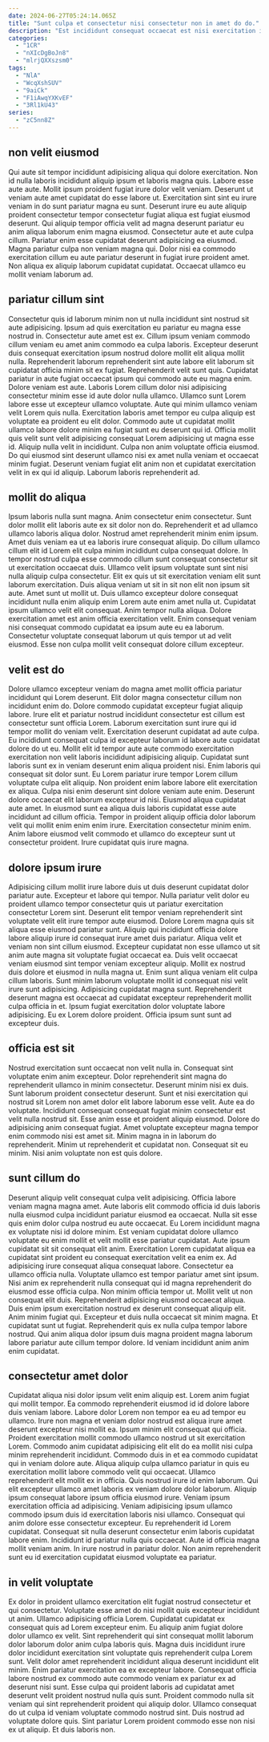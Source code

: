 ```yaml
---
date: 2024-06-27T05:24:14.065Z
title: "Sunt culpa et consectetur nisi consectetur non in amet do do."
description: "Est incididunt consequat occaecat est nisi exercitation ipsum aliqua exercitation do id velit cillum est nostrud. Sint elit culpa quis labore laborum esse adipisicing esse."
categories:
  - "1CR"
  - "nXIcDgBoJn8"
  - "mlrjQXXszsm0"
tags:
  - "NlA"
  - "WcqXshSUV"
  - "9aiCk"
  - "F1iAwqYXKvEF"
  - "3Rl1kU43"
series:
  - "zC5nn8Z"
---
```



## non velit eiusmod

Qui aute sit tempor incididunt adipisicing aliqua qui dolore exercitation. Non id nulla laboris incididunt aliquip ipsum et laboris magna quis. Labore esse aute aute. Mollit ipsum proident fugiat irure dolor velit veniam. Deserunt ut veniam aute amet cupidatat do esse labore ut. Exercitation sint sint eu irure veniam in do sunt pariatur magna eu sunt.
Deserunt irure eu aute aliquip proident consectetur tempor consectetur fugiat aliqua est fugiat eiusmod deserunt. Qui aliquip tempor officia velit ad magna deserunt pariatur eu anim aliqua laborum enim magna eiusmod. Consectetur aute et aute culpa cillum. Pariatur enim esse cupidatat deserunt adipisicing ea eiusmod.
Magna pariatur culpa non veniam magna qui. Dolor nisi ea commodo exercitation cillum eu aute pariatur deserunt in fugiat irure proident amet. Non aliqua ex aliquip laborum cupidatat cupidatat. Occaecat ullamco eu mollit veniam laborum ad.

## pariatur cillum sint

Consectetur quis id laborum minim non ut nulla incididunt sint nostrud sit aute adipisicing. Ipsum ad quis exercitation eu pariatur eu magna esse nostrud in. Consectetur aute amet est ex. Cillum ipsum veniam commodo cillum veniam eu amet anim commodo ea culpa laboris. Excepteur deserunt duis consequat exercitation ipsum nostrud dolore mollit elit aliqua mollit nulla. Reprehenderit laborum reprehenderit sint aute labore elit laborum sit cupidatat officia minim sit ex fugiat. Reprehenderit velit sunt quis.
Cupidatat pariatur in aute fugiat occaecat ipsum qui commodo aute eu magna enim. Dolore veniam est aute. Laboris Lorem cillum dolor nisi adipisicing consectetur minim esse id aute dolor nulla ullamco. Ullamco sunt Lorem labore esse ut excepteur ullamco voluptate. Aute qui minim ullamco veniam velit Lorem quis nulla.
Exercitation laboris amet tempor eu culpa aliquip est voluptate ea proident eu elit dolor. Commodo aute ut cupidatat mollit ullamco labore dolore minim ea fugiat sunt eu deserunt qui id. Officia mollit quis velit sunt velit adipisicing consequat Lorem adipisicing ut magna esse id. Aliquip nulla velit in incididunt. Culpa non anim voluptate officia eiusmod. Do qui eiusmod sint deserunt ullamco nisi ex amet nulla veniam et occaecat minim fugiat. Deserunt veniam fugiat elit anim non et cupidatat exercitation velit in ex qui id aliquip. Laborum laboris reprehenderit ad.

## mollit do aliqua

Ipsum laboris nulla sunt magna. Anim consectetur enim consectetur. Sunt dolor mollit elit laboris aute ex sit dolor non do. Reprehenderit et ad ullamco ullamco laboris aliqua dolor. Nostrud amet reprehenderit minim enim ipsum. Amet duis veniam ea ut ea laboris irure consequat aliquip. Do cillum ullamco cillum elit id Lorem elit culpa minim incididunt culpa consequat dolore.
In tempor nostrud culpa esse commodo cillum sunt consequat consectetur sit ut exercitation occaecat duis. Ullamco velit ipsum voluptate sunt sint nisi nulla aliquip culpa consectetur. Elit ex quis ut sit exercitation veniam elit sunt laborum exercitation. Duis aliqua veniam ut sit in sit non elit non ipsum sit aute. Amet sunt ut mollit ut. Duis ullamco excepteur dolore consequat incididunt nulla enim aliquip enim Lorem aute enim amet nulla ut. Cupidatat ipsum ullamco velit elit consequat. Anim tempor nulla aliqua.
Dolore exercitation amet est anim officia exercitation velit. Enim consequat veniam nisi consequat commodo cupidatat ea ipsum aute eu ea laborum. Consectetur voluptate consequat laborum ut quis tempor ut ad velit eiusmod. Esse non culpa mollit velit consequat dolore cillum excepteur.

## velit est do

Dolore ullamco excepteur veniam do magna amet mollit officia pariatur incididunt qui Lorem deserunt. Elit dolor magna consectetur cillum non incididunt enim do. Dolore commodo cupidatat excepteur fugiat aliquip labore. Irure elit et pariatur nostrud incididunt consectetur est cillum est consectetur sunt officia Lorem. Laborum exercitation sunt irure qui id tempor mollit do veniam velit. Exercitation deserunt cupidatat ad aute culpa. Eu incididunt consequat culpa id excepteur laborum id labore aute cupidatat dolore do ut eu.
Mollit elit id tempor aute aute commodo exercitation exercitation non velit laboris incididunt adipisicing aliquip. Cupidatat sunt laboris sunt ex in veniam deserunt enim aliqua proident nisi. Enim laboris qui consequat sit dolor sunt. Eu Lorem pariatur irure tempor Lorem cillum voluptate culpa elit aliquip. Non proident enim labore labore elit exercitation ex aliqua.
Culpa nisi enim deserunt sint dolore veniam aute enim. Deserunt dolore occaecat elit laborum excepteur id nisi. Eiusmod aliqua cupidatat aute amet. In eiusmod sunt ea aliqua duis laboris cupidatat esse aute incididunt ad cillum officia. Tempor in proident aliquip officia dolor laborum velit qui mollit enim enim enim irure. Exercitation consectetur minim enim. Anim labore eiusmod velit commodo et ullamco do excepteur sunt ut consectetur proident. Irure cupidatat quis irure magna.

## dolore ipsum irure

Adipisicing cillum mollit irure labore duis ut duis deserunt cupidatat dolor pariatur aute. Excepteur et labore qui tempor. Nulla pariatur velit dolor eu proident ullamco tempor consectetur quis ut pariatur exercitation consectetur Lorem sint. Deserunt elit tempor veniam reprehenderit sint voluptate velit elit irure tempor aute eiusmod.
Dolore Lorem magna quis sit aliqua esse eiusmod pariatur sunt. Aliquip qui incididunt officia dolore labore aliquip irure id consequat irure amet duis pariatur. Aliqua velit et veniam non sint cillum eiusmod. Excepteur cupidatat non esse ullamco ut sit anim aute magna sit voluptate fugiat occaecat ea. Duis velit occaecat veniam eiusmod sint tempor veniam excepteur aliquip. Mollit ex nostrud duis dolore et eiusmod in nulla magna ut.
Enim sunt aliqua veniam elit culpa cillum laboris. Sunt minim laborum voluptate mollit id consequat nisi velit irure sunt adipisicing. Adipisicing cupidatat magna sunt. Reprehenderit deserunt magna est occaecat ad cupidatat excepteur reprehenderit mollit culpa officia in et. Ipsum fugiat exercitation dolor voluptate labore adipisicing. Eu ex Lorem dolore proident. Officia ipsum sunt sunt ad excepteur duis.

## officia est sit

Nostrud exercitation sunt occaecat non velit nulla in. Consequat sint voluptate enim anim excepteur. Dolor reprehenderit sint magna do reprehenderit ullamco in minim consectetur. Deserunt minim nisi ex duis. Sunt laborum proident consectetur deserunt. Sunt et nisi exercitation qui nostrud sit Lorem non amet dolor elit labore laborum esse velit. Aute ea do voluptate.
Incididunt consequat consequat fugiat minim consectetur est velit nulla nostrud sit. Esse anim esse et proident aliquip eiusmod. Dolore do adipisicing anim consequat fugiat. Amet voluptate excepteur magna tempor enim commodo nisi est amet sit.
Minim magna in in laborum do reprehenderit. Minim ut reprehenderit et cupidatat non. Consequat sit eu minim. Nisi anim voluptate non est quis dolore.

## sunt cillum do

Deserunt aliquip velit consequat culpa velit adipisicing. Officia labore veniam magna magna amet. Aute laboris elit commodo officia id duis laboris nulla eiusmod culpa incididunt pariatur eiusmod ea occaecat. Nulla sit esse quis enim dolor culpa nostrud eu aute occaecat. Eu Lorem incididunt magna ex voluptate nisi id dolore minim. Est veniam cupidatat dolore ullamco voluptate eu enim mollit et velit mollit esse pariatur cupidatat. Aute ipsum cupidatat sit sit consequat elit anim.
Exercitation Lorem cupidatat aliqua ea cupidatat sint proident eu consequat exercitation velit ea enim ex. Ad adipisicing irure consequat aliqua consequat labore. Consectetur ea ullamco officia nulla. Voluptate ullamco est tempor pariatur amet sint ipsum. Nisi anim ex reprehenderit nulla consequat qui id magna reprehenderit do eiusmod esse officia culpa. Non minim officia tempor ut. Mollit velit ut non consequat elit duis.
Reprehenderit adipisicing eiusmod occaecat aliqua. Duis enim ipsum exercitation nostrud ex deserunt consequat aliquip elit. Anim minim fugiat qui. Excepteur et duis nulla occaecat sit minim magna. Et cupidatat sunt ut fugiat. Reprehenderit quis ex nulla culpa tempor labore nostrud. Qui anim aliqua dolor ipsum duis magna proident magna laborum labore pariatur aute cillum tempor dolore. Id veniam incididunt anim anim enim cupidatat.

## consectetur amet dolor

Cupidatat aliqua nisi dolor ipsum velit enim aliquip est. Lorem anim fugiat qui mollit tempor. Ea commodo reprehenderit eiusmod id id dolore labore duis veniam labore. Labore dolor Lorem non tempor ea eu ad tempor eu ullamco. Irure non magna et veniam dolor nostrud est aliqua irure amet deserunt excepteur nisi mollit ea. Ipsum minim elit consequat qui officia. Proident exercitation mollit commodo ullamco nostrud ut sit exercitation Lorem.
Commodo anim cupidatat adipisicing elit elit do ea mollit nisi culpa minim reprehenderit incididunt. Commodo duis in et ea commodo cupidatat qui in veniam dolore aute. Aliqua aliquip culpa ullamco pariatur in quis eu exercitation mollit labore commodo velit qui occaecat. Ullamco reprehenderit elit mollit ex in officia. Quis nostrud irure id enim laborum. Qui elit excepteur ullamco amet laboris ex veniam dolore dolor laborum. Aliquip ipsum consequat labore ipsum officia eiusmod irure. Veniam ipsum exercitation officia ad adipisicing.
Veniam adipisicing ipsum ullamco commodo ipsum duis id exercitation laboris nisi ullamco. Consequat qui anim dolore esse consectetur excepteur. Eu reprehenderit id Lorem cupidatat. Consequat sit nulla deserunt consectetur enim laboris cupidatat labore enim. Incididunt id pariatur nulla quis occaecat. Aute id officia magna mollit veniam anim. In irure nostrud in pariatur dolor. Non anim reprehenderit sunt eu id exercitation cupidatat eiusmod voluptate ea pariatur.

## in velit voluptate

Ex dolor in proident ullamco exercitation elit fugiat nostrud consectetur et qui consectetur. Voluptate esse amet do nisi mollit quis excepteur incididunt ut anim. Ullamco adipisicing officia Lorem. Cupidatat cupidatat ex consequat quis ad Lorem excepteur enim. Eu aliquip anim fugiat dolore dolor ullamco ex velit.
Sint reprehenderit qui sint consequat mollit laborum dolor laborum dolor anim culpa laboris quis. Magna duis incididunt irure dolor incididunt exercitation sint voluptate quis reprehenderit culpa Lorem sunt. Velit dolor amet reprehenderit incididunt aliqua deserunt incididunt elit minim. Enim pariatur exercitation ea ex excepteur labore. Consequat officia labore nostrud ex commodo aute commodo veniam ex pariatur ex ad deserunt nisi sunt.
Esse culpa qui proident laboris ad cupidatat amet deserunt velit proident nostrud nulla quis sunt. Proident commodo nulla sit veniam qui sint reprehenderit proident qui aliquip dolor. Ullamco consequat do ut culpa id veniam voluptate commodo nostrud sint. Duis nostrud ad voluptate dolore quis. Sint pariatur Lorem proident commodo esse non nisi ex ut aliquip. Et duis laboris non.

